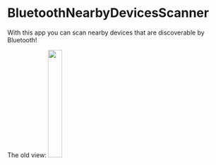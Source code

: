 # BluetoothNearbyDevicesScanner

With this app you can scan nearby devices that are discoverable by Bluetooth!

The old view:
<img src="https://user-images.githubusercontent.com/69583359/217620497-eba7b123-8a0b-4e1d-8f55-a42984e46480.jpeg" width="25%">

